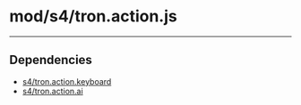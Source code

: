 # mod/s4/tron.action.js

----

## Dependencies
* [s4/tron.action.keyboard](s4/tron.action.keyboard.md)
* [s4/tron.action.ai](s4/tron.action.ai.md)